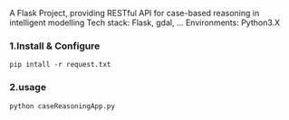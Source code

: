 A Flask Project, providing RESTful API for case-based reasoning in intelligent modelling
Tech stack: Flask, gdal, ...
Environments:
Python3.X

### 1.Install & Configure
`pip intall -r request.txt`
### 2.usage
`python caseReasoningApp.py`
